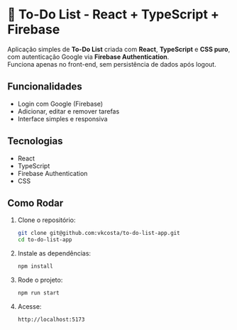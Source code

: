 
# 📝 To-Do List - React + TypeScript + Firebase

Aplicação simples de **To-Do List** criada com **React**, **TypeScript** e **CSS puro**, com autenticação Google via **Firebase Authentication**.  
Funciona apenas no front-end, sem persistência de dados após logout.

## Funcionalidades

- Login com Google (Firebase)
- Adicionar, editar e remover tarefas
- Interface simples e responsiva

## Tecnologias

- React
- TypeScript
- Firebase Authentication
- CSS

## Como Rodar

1. Clone o repositório:
   ```bash
   git clone git@github.com:vkcosta/to-do-list-app.git
   cd to-do-list-app
   ```

2. Instale as dependências:
   ```bash
   npm install
   ```

3. Rode o projeto:
   ```bash
   npm run start
   ```

4. Acesse:
   ```
   http://localhost:5173
   ```
